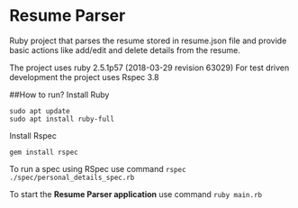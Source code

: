 # Resume Parser
Ruby project that parses the resume stored in resume.json file and provide basic actions like add/edit and delete details from the resume.

The project uses ruby 2.5.1p57 (2018-03-29 revision 63029)
For test driven development the project uses Rspec 3.8

##How to run?
Install Ruby
```
sudo apt update
sudo apt install ruby-full
```
Install Rspec
```
gem install rspec
```
To run a spec using RSpec use command `rspec ./spec/personal_details_spec.rb`

To start the **Resume Parser application** use command `ruby main.rb` 